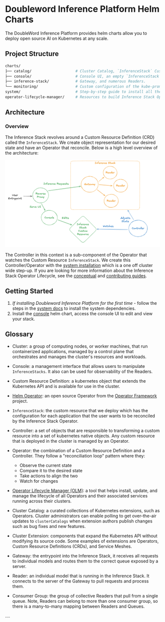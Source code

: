 # Doubleword Inference Platform Helm Charts

The DoubleWord Inference Platform provides helm charts allow you to deploy open source AI on Kubernetes at any scale.

## Project Structure

```bash
charts/
├── catalog/                    # Cluster Catalog, `InferenceStack` Custom Resource Definition (CRD) and Cluster Extensions.
├── console/                    # Console UI, an empty `InferenceStack` Custom Resource which the UI can manipulate.
├── inference-stack/            # Gateway, and numerous Readers.
└── monitoring/                 # Custom configuration of the kube-prometheus-stack helm chart provided by the Prometheus Community.
system/                         # Step-by-step guide to install all the cluster wide dependencies needed to run the inference-stack or console charts.
operator-lifecycle-manager/     # Resources to build Inference Stack Operator Lifecycle Manager.
```

## Architecture

### Overview

The Inference Stack revolves around a Custom Resource Definition (CRD) called the `InferenceStack`. We create object representation for our desired state and have an Operator that reconcile. Below is a high level overview of the architecture:

![overview](overview.png)

The Controller in this context is a sub-component of the Operator that watches the Custom Resource `InferenceStack`. We create this Controller/Operator with the [system installation](./system/README.md#installation) which is a one off cluster wide step-up. If you are looking for more information about the Inference Stack Operator Lifecycle, see the [conceptual](./operator-lifecycle-manager/README.md) and [contributing guides](./operator-lifecycle-manager/CONTRIBUTING.md).

## Getting Started

1. *If installing Doubleword Inference Platform for the first time* - follow the steps in the [system docs](./system/README.md#installation) to install the system dependencies.
2. Install the [console](./charts/console/README.md) helm chart, access the console UI to edit and view your stack.

## Glossary

* Cluster: a group of computing nodes, or worker machines, that run containerized applications, managed by a control plane that orchestrates and manages the cluster's resources and workloads.

* Console: a management interface that allows users to manipulate `InferenceStacks`. It also can be used for observability of the Readers.

* Custom Resource Definition: a kubernetes object that extends the Kubernetes API and is available for use in the cluster.

* [Helm Operator](https://github.com/operator-framework/helm-operator-plugins): an open source Operator from the [Operator Framework](https://operatorframework.io/) project.

* `InferenceStack`: the custom resource that we deploy which has the configuration for each application that the user wants to be reconciled by the Inference Stack Operator.

* Controller: a set of objects that are responsible to transforming a custom resource into a set of kubernetes native objects. Any custom resource that is deployed in the cluster is managed by an Operator.

* Operator: the combination of a Custom Resource Definition and a Controller. They follow a "reconciliation loop" pattern where they:
  * Observe the current state
  * Compare it to the desired state
  * Take actions to align the two
  * Watch for changes

* [Operator Lifecycle Manager (OLM)](https://operator-framework.github.io/operator-controller/): a tool that helps install, update, and manage the lifecycle of all Operators and their associated services running across their clusters.

* Cluster Catalog: a curated collections of Kubernetes extensions, such as Operators. Cluster administrators can enable polling to get over-the-air updates to `clusterCatalogs` when extension authors publish changes such as bug fixes and new features.

* Cluster Extension: components that expand the Kubernetes API without modifying its source code. Some examples of extensions are Operators, Custom Resource Definitions (CRDs), and Service Meshes.

* Gateway: the entrypoint into the Inference Stack, it receives all requests to individual models and routes them to the correct queue exposed by a server.

* Reader: an individual model that is running in the Inference Stack. It connects to the server of the Gateway to pull requests and process them.

* Consumer Group: the group of collective Readers that pull from a single queue. Note, Readers can belong to more than one consumer group, so there is a many-to-many mapping between Readers and Queues.

....

